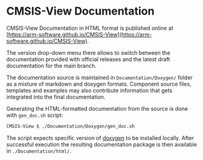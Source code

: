 # CMSIS-View Documentation

CMSIS-View Documentation in HTML format is published online at [https://arm-software.github.io/CMSIS-View](https://arm-software.github.io/CMSIS-View).

The version drop-down menu there allows to switch between the documentation provided with official releases and the latest draft documentation for the main branch.

The documentation source is maintained in `Documentation/Doxygen/` folder as a mixture of markdown and doxygen formats. Component source files, templates and examples may also contribute information that gets integrated into the final documentation.

Generating the HTML-formatted documentation from the source is done with `gen_doc.sh` script:

```sh
CMSIS-View $ ./Documentation/Doxygen/gen_doc.sh
```

The script expects specific version of [doxygen](https://www.doxygen.nl/) to be installed locally. After successful execution the resulting documentation package is then available in `./Documentation/html/`.
